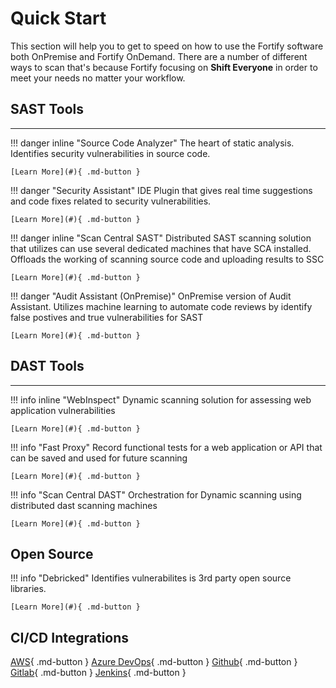 # Quick Start

This section will help you to get to speed on how to use the Fortify software both OnPremise and Fortify OnDemand.
There are a number of different ways to scan that's because Fortify focusing on **Shift Everyone** in order to meet your needs no matter your workflow.


## **SAST Tools**
---
!!! danger inline "Source Code Analyzer"
    The heart of static analysis.  Identifies security vulnerabilities in source code. 

    [Learn More](#){ .md-button }

!!! danger "Security Assistant"
    IDE Plugin that gives real time suggestions and code fixes related to security vulnerabilities.

    [Learn More](#){ .md-button }

!!! danger inline "Scan Central SAST"
    Distributed SAST scanning solution that utilizes can use several dedicated machines that have SCA installed.  Offloads the working of scanning source code and uploading results to SSC

    [Learn More](#){ .md-button }

!!! danger "Audit Assistant (OnPremise)"
    OnPremise version of Audit Assistant.  Utilizes machine learning to automate code reviews by identify false postives and true vulnerabilities for SAST

    [Learn More](#){ .md-button }


## **DAST Tools**
---
!!! info inline "WebInspect"
    Dynamic scanning solution for assessing web application vulnerabilities

    [Learn More](#){ .md-button }

!!! info "Fast Proxy"
    Record functional tests for a web application or API that can be saved and used for future scanning

    [Learn More](#){ .md-button }

!!! info "Scan Central DAST"
    Orchestration for Dynamic scanning using distributed dast scanning machines

    [Learn More](#){ .md-button }

## **Open Source**  

!!! info "Debricked"
    Identifies vulnerabilites is 3rd party open source libraries.

    [Learn More](#){ .md-button }

## **CI/CD Integrations**

[AWS](#){ .md-button }
[Azure DevOps](#){ .md-button }
[Github](#){ .md-button }
[Gitlab](#){ .md-button }
[Jenkins](#){ .md-button }
